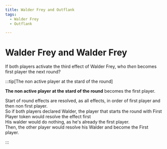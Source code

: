 ```yaml
---
title: Walder Frey and Outflank
tags:
  - Walder Frey
  - Outflank

---
```


# Walder Frey and Walder Frey

If both players activate the third effect of Walder Frey, who *then* becomes first player the next round?


:::tip[The non active player at the stard of the round]

**The non active player at the stard of the round** becomes the first player.

Start of round effects are resolved, as all effects, in order of first player and then non first player.<br/>
So if both players declared Walder, the player that starts the round with First Player token would resolve the effect first<br/>
His walder would do nothing, as he's already the first player.<br/>
Then, the other player would resolve his Walder and become the First player.

:::

